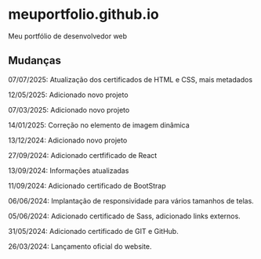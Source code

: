 # meuportfolio.github.io

Meu portfólio de desenvolvedor web

## Mudanças

07/07/2025: Atualização dos certificados de HTML e CSS, mais metadados

12/05/2025: Adicionado novo projeto

07/03/2025: Adicionado novo projeto

14/01/2025: Correção no elemento de imagem dinâmica

13/12/2024: Adicionado novo projeto

27/09/2024: Adicionado certfificado de React

13/09/2024: Informações atualizadas

11/09/2024: Adicionado certificado de BootStrap

06/06/2024: Implantação de responsividade para vários tamanhos de telas.

05/06/2024: Adicionado certificado de Sass, adicionado links externos.

31/05/2024: Adicionado certificado de GIT e GitHub.

26/03/2024: Lançamento oficial do website.
